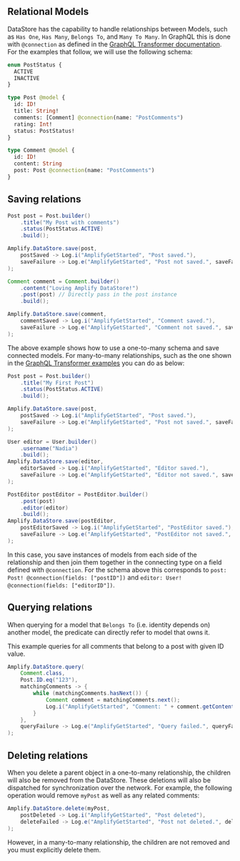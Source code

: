 ## Relational Models

DataStore has the capability to handle relationships between Models,
such as `Has One`, `Has Many`, `Belongs To`, and `Many To Many`. In
GraphQL this is done with `@connection` as defined in the
[GraphQL Transformer documentation](https://aws-amplify.github.io/docs/cli-toolchain/graphql#connection).
For the examples that follow, we will use the following schema:

```graphql
enum PostStatus {
  ACTIVE
  INACTIVE
}

type Post @model {
  id: ID!
  title: String!
  comments: [Comment] @connection(name: "PostComments")
  rating: Int!
  status: PostStatus!
}

type Comment @model {
  id: ID!
  content: String
  post: Post @connection(name: "PostComments")
}
```

## Saving relations

```java
Post post = Post.builder()
    .title("My Post with comments")
    .status(PostStatus.ACTIVE)
    .build();

Amplify.DataStore.save(post,
    postSaved -> Log.i("AmplifyGetStarted", "Post saved."),
    saveFailure -> Log.e("AmplifyGetStarted", "Post not saved.", saveFailure)
);

Comment comment = Comment.builder()
    .content("Loving Amplify DataStore!")
    .post(post) // Directly pass in the post instance
    .build();

Amplify.DataStore.save(comment,
    commentSaved -> Log.i("AmplifyGetStarted", "Comment saved."),
    saveFailure -> Log.e("AmplifyGetStarted", "Comment not saved.", saveFailed)
);
```

The above example shows how to use a one-to-many schema and save
connected models. For many-to-many relationships, such as the one shown
in the [GraphQL Transformer examples](https://aws-amplify.github.io/docs/cli-toolchain/graphql#connection)
you can do as below:

```java
Post post = Post.builder()
    .title("My First Post")
    .status(PostStatus.ACTIVE)
    .build();

Amplify.DataStore.save(post,
    postSaved -> Log.i("AmplifyGetStarted", "Post saved."),
    saveFailure -> Log.e("AmplifyGetStarted", "Post not saved.", saveFailure)
);

User editor = User.builder()
    .username("Nadia")
    .build();
Amplify.DataStore.save(editor,
    editorSaved -> Log.i("AmplifyGetStarted", "Editor saved."),
    saveFailure -> Log.e("AmplifyGetStarted", "Editor not saved.", saveFailure)
);

PostEditor postEditor = PostEditor.builder()
    .post(post)
    .editor(editor)
    .build();
Amplify.DataStore.save(postEditor,
    postEditorSaved -> Log.i("AmplifyGetStarted", "PostEditor saved."),
    saveFailure -> Log.e("AmplifyGetStarted", "PostEditor not saved.", saveFailure)
);
```

In this case, you save instances of models from each side of the
relationship and then join them together in the connecting type on a
field defined with `@connection`. For the schema above this corresponds
to `post: Post! @connection(fields: ["postID"])` and
`editor: User! @connection(fields: ["editorID"])`.

## Querying relations

When querying for a model that `Belongs To` (i.e. identity depends on)
another model, the predicate can directly refer to model that owns it.

This example queries for all comments that belong to a post with given
ID value.

```java
Amplify.DataStore.query(
    Comment.class,
    Post.ID.eq("123"),
    matchingComments -> {
        while (matchingComments.hasNext()) {
            Comment comment = matchingComments.next();
            Log.i("AmplifyGetStarted", "Comment: " + comment.getContent());
        }
    },
    queryFailure -> Log.e("AmplifyGetStarted", "Query failed.", queryFailure)
);
```

## Deleting relations

When you delete a parent object in a one-to-many relationship, the
children will also be removed from the DataStore. These deletions will
also be dispatched for synchronization over the network. For example,
the following operation would remove `myPost` as well as any
related comments:

```java
Amplify.DataStore.delete(myPost,
    postDeleted -> Log.i("AmplifyGetStarted", "Post deleted"),
    deleteFailed -> Log.e("AmplifyGetStarted", "Post not deleted.", deleteFailed)
);
```
However, in a many-to-many relationship, the children are not removed
and you must explicitly delete them.

